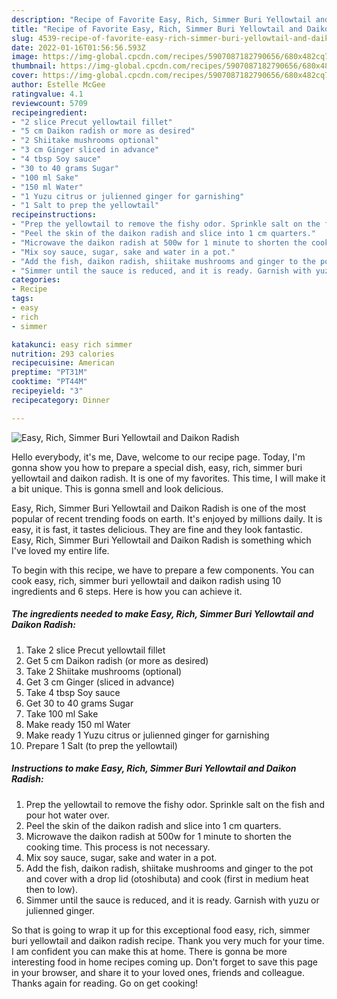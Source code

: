 ```yaml
---
description: "Recipe of Favorite Easy, Rich, Simmer Buri Yellowtail and Daikon Radish"
title: "Recipe of Favorite Easy, Rich, Simmer Buri Yellowtail and Daikon Radish"
slug: 4539-recipe-of-favorite-easy-rich-simmer-buri-yellowtail-and-daikon-radish
date: 2022-01-16T01:56:56.593Z
image: https://img-global.cpcdn.com/recipes/5907087182790656/680x482cq70/easy-rich-simmer-buri-yellowtail-and-daikon-radish-recipe-main-photo.jpg
thumbnail: https://img-global.cpcdn.com/recipes/5907087182790656/680x482cq70/easy-rich-simmer-buri-yellowtail-and-daikon-radish-recipe-main-photo.jpg
cover: https://img-global.cpcdn.com/recipes/5907087182790656/680x482cq70/easy-rich-simmer-buri-yellowtail-and-daikon-radish-recipe-main-photo.jpg
author: Estelle McGee
ratingvalue: 4.1
reviewcount: 5709
recipeingredient:
- "2 slice Precut yellowtail fillet"
- "5 cm Daikon radish or more as desired"
- "2 Shiitake mushrooms optional"
- "3 cm Ginger sliced in advance"
- "4 tbsp Soy sauce"
- "30 to 40 grams Sugar"
- "100 ml Sake"
- "150 ml Water"
- "1 Yuzu citrus or julienned ginger for garnishing"
- "1 Salt to prep the yellowtail"
recipeinstructions:
- "Prep the yellowtail to remove the fishy odor. Sprinkle salt on the fish and pour hot water over."
- "Peel the skin of the daikon radish and slice into 1 cm quarters."
- "Microwave the daikon radish at 500w for 1 minute to shorten the cooking time. This process is not necessary."
- "Mix soy sauce, sugar, sake and water in a pot."
- "Add the fish, daikon radish, shiitake mushrooms and ginger to the pot and cover with a drop lid (otoshibuta) and cook (first in medium heat then to low)."
- "Simmer until the sauce is reduced, and it is ready. Garnish with yuzu or julienned ginger."
categories:
- Recipe
tags:
- easy
- rich
- simmer

katakunci: easy rich simmer 
nutrition: 293 calories
recipecuisine: American
preptime: "PT31M"
cooktime: "PT44M"
recipeyield: "3"
recipecategory: Dinner

---
```



![Easy, Rich, Simmer Buri Yellowtail and Daikon Radish](https://img-global.cpcdn.com/recipes/5907087182790656/680x482cq70/easy-rich-simmer-buri-yellowtail-and-daikon-radish-recipe-main-photo.jpg)

Hello everybody, it's me, Dave, welcome to our recipe page. Today, I'm gonna show you how to prepare a special dish, easy, rich, simmer buri yellowtail and daikon radish. It is one of my favorites. This time, I will make it a bit unique. This is gonna smell and look delicious.

Easy, Rich, Simmer Buri Yellowtail and Daikon Radish is one of the most popular of recent trending foods on earth. It's enjoyed by millions daily. It is easy, it is fast, it tastes delicious. They are fine and they look fantastic. Easy, Rich, Simmer Buri Yellowtail and Daikon Radish is something which I've loved my entire life.




To begin with this recipe, we have to prepare a few components. You can cook easy, rich, simmer buri yellowtail and daikon radish using 10 ingredients and 6 steps. Here is how you can achieve it.

<!--inarticleads1-->

##### The ingredients needed to make Easy, Rich, Simmer Buri Yellowtail and Daikon Radish:

1. Take 2 slice Precut yellowtail fillet
1. Get 5 cm Daikon radish (or more as desired)
1. Take 2 Shiitake mushrooms (optional)
1. Get 3 cm Ginger (sliced in advance)
1. Take 4 tbsp Soy sauce
1. Get 30 to 40 grams Sugar
1. Take 100 ml Sake
1. Make ready 150 ml Water
1. Make ready 1 Yuzu citrus or julienned ginger for garnishing
1. Prepare 1 Salt (to prep the yellowtail)




<!--inarticleads2-->

##### Instructions to make Easy, Rich, Simmer Buri Yellowtail and Daikon Radish:

1. Prep the yellowtail to remove the fishy odor. Sprinkle salt on the fish and pour hot water over.
1. Peel the skin of the daikon radish and slice into 1 cm quarters.
1. Microwave the daikon radish at 500w for 1 minute to shorten the cooking time. This process is not necessary.
1. Mix soy sauce, sugar, sake and water in a pot.
1. Add the fish, daikon radish, shiitake mushrooms and ginger to the pot and cover with a drop lid (otoshibuta) and cook (first in medium heat then to low).
1. Simmer until the sauce is reduced, and it is ready. Garnish with yuzu or julienned ginger.




So that is going to wrap it up for this exceptional food easy, rich, simmer buri yellowtail and daikon radish recipe. Thank you very much for your time. I am confident you can make this at home. There is gonna be more interesting food in home recipes coming up. Don't forget to save this page in your browser, and share it to your loved ones, friends and colleague. Thanks again for reading. Go on get cooking!
